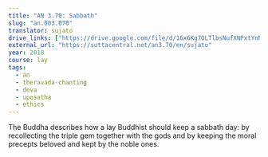 ```yaml
---
title: "AN 3.70: Sabbath"
slug: "an.003.070"
translator: sujato
drive_links: ["https://drive.google.com/file/d/16x6Kg7OLTlbsNufXNPxtYnNp4u1xEjYn/view?usp=drivesdk"]
external_url: "https://suttacentral.net/an3.70/en/sujato"
year: 2018
course: lay
tags:
  - an
  - theravada-chanting
  - deva
  - uposatha
  - ethics
---
```


The Buddha describes how a lay Buddhist should keep a sabbath day: by recollecting the triple gem together with the gods and by keeping the moral precepts beloved and kept by the noble ones.
